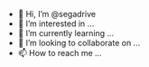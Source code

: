 - 👋 Hi, I’m @segadrive
- 👀 I’m interested in ...
- 🌱 I’m currently learning ...
- 💞️ I’m looking to collaborate on ...
- 📫 How to reach me ...

<!---
segadrive/segadrive is a ✨ special ✨ repository because its `README.md` (this file) appears on your GitHub profile.
You can click the Preview link to take a look at your changes.
--->
